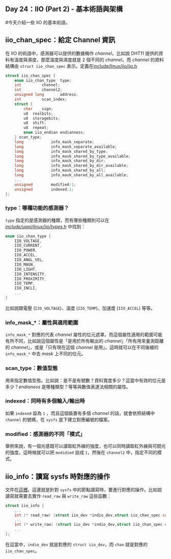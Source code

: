 ## Day 24：IIO (Part 2) - 基本術語與架構



\#今天介紹一些 IIO 的基本術語。

## iio_chan_spec：給定 Channel 資訊

在 IIO 的術語中，感測器可以提供的數據稱作 *channel*。比如說 DHT11 提供的資料有溫度與濕度，那麼溫度與濕度就是 2 個不同的 *channel*。而 *channel* 的資料結構由 `struct iio_chan_spec` 表示。定義在[include/linux/iio/iio.h](https://elixir.bootlin.com/linux/latest/source/include/linux/iio/iio.h#L236)

```c
struct iio_chan_spec {
	enum iio_chan_type	type;
	int			channel;
	int			channel2;
	unsigned long		address;
	int			scan_index;
	struct {
		char	sign;
		u8	realbits;
		u8	storagebits;
		u8	shift;
		u8	repeat;
		enum iio_endian endianness;
	} scan_type;
	long			info_mask_separate;
	long			info_mask_separate_available;
	long			info_mask_shared_by_type;
	long			info_mask_shared_by_type_available;
	long			info_mask_shared_by_dir;
	long			info_mask_shared_by_dir_available;
	long			info_mask_shared_by_all;
	long			info_mask_shared_by_all_available;
    ...
	unsigned		modified:1;
	unsigned		indexed:1;
};
```

### type：哪種功能的感測器？

`type` 指定的是感測器的種類，而有哪些種類則可以在 [*include/uapi/linux/iio/types.h*](https://elixir.bootlin.com/linux/latest/source/include/uapi/linux/iio/types.h#L14) 中找到：

```c
enum iio_chan_type {
	IIO_VOLTAGE,
	IIO_CURRENT,
	IIO_POWER,
	IIO_ACCEL,
	IIO_ANGL_VEL,
	IIO_MAGN,
	IIO_LIGHT,
	IIO_INTENSITY,
	IIO_PROXIMITY,
	IIO_TEMP,
	IIO_INCLI,
    ...
}
```

比如說跟電壓 (`IIO_VOLTAGE`)、溫度 (`IIO_TEMP`)、加速度 (`IIO_ACCEL`) 等等。

### info_mask_*：屬性與適用範圍

`info_mask_*` 對應的代表 *channel* 屬性的位元遮罩。而這個屬性適用的範圍可能有所不同，比如說這個屬性是「是用於所有輸出的 *channel*」「所有用來量測距離的 *channel*」，或是「只有現在這個 *channel* 是用」。這時就可以在不同後綴的 `info_mask_*` 中去 *mask* 上不同的位元。

### scan_type：數值型態

用來指定數值型態。比如說：是不是有號數？資料寬度多少？這當中有效的位元是多少？*endianess* 是哪種類型？等等與數值表達法相關的屬性。

### indexed：同時有多個輸入/輸出時

如果 `indexed` 設為 `1` ，而且這個裝置有多個 *channel* 的話，就會依照結構中 `channel` 的號碼，在 `sysfs` 底下建立對應編號的檔案。

### modified：感測器的不同「模式」

舉例來說，有一個光感既可以讀取紅外線的強度，也可以同時讀取紅外線與可間光的強度。這時候就可以把 `modidied` 設成 `1`，然後在 `channel2` 中，指定不同的模式。

## iio_info：讀寫 sysfs 時對應的操作

文件在[這裡](https://www.kernel.org/doc/html/v4.14/driver-api/iio/core.html#c.iio_info)。這邊就是針對 `sysfs` 中的節點讀寫時，要進行對應的操作。比如說讀寫就需要去實作 `read_raw` 與 `write_raw` 這些函數：

```c
struct iio_info {
    ...
    int (* read_raw) (struct iio_dev *indio_dev,struct iio_chan_spec const *chan,int *val,int *val2, long mask);
    ...
    int (* write_raw) (struct iio_dev *indio_dev,struct iio_chan_spec const *chan,int val,int val2, long mask);
    ...
};
```

在這當中，`indio_dev` 就是對應的 `struct iio_dev`，而 `chan` 就是對應的 `iio_chan_spec`。